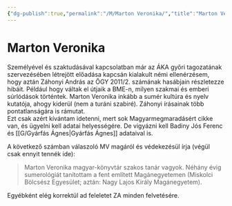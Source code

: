 ```yaml
---
{"dg-publish":true,"permalink":"/M/Marton Veronika/","title":"Marton Veronika","tags":["dg_uploaded"],"created":"2023-10-25T02:20","updated":"2023-11-02T04:35"}
---
```



# Marton Veronika

Személyével és szaktudásával kapcsolatban már az ÁKA győri tagozatának szervezésében létrejött előadása kapcsán kialakult némi ellenérzésem, hogy aztán Záhonyi András az ŐGY 2011/2. számának hasábjain részletezze hibáit. Például hogy váltak el útjaik a BME-n, milyen szakmai és emberi súrlódások történtek. Marton Veronika inkább a sumér kultúra és nyelv kutatója, ahogy kiderül (nem a turáni szabiré). Záhonyi írásainak több pontatlanságára is rámutat.  
Ezt csak azért kívántam idetenni, mert sok Magyarmegmaradásért cikke van, és ügyelni kell adatai helyességére. De vigyázni kell Badiny Jós Ferenc és [[G/Gyárfás Ágnes\|Gyárfás Ágnes]] adataival is.  

A következő számban válaszoló MV magáról és védekezésül írja (végül csak ennyit tennék ide):  
> Marton Veronika magyar-könyvtár szakos tanár vagyok. Néhány évig sumerológiát tanítottam a fent említett Magánegyetemen (Miskolci Bölcsész Egyesület; aztán: Nagy Lajos Király Magánegyetem).  

Egyébként elég korrektül ad feleletet ZA minden felvetésére.  